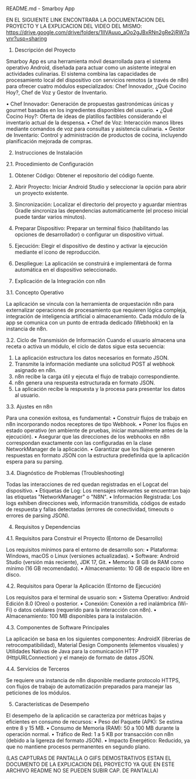 README.md - Smarboy App

EN EL SIGUIENTE LINK ENCONTRARA LA DOCUMENTACION DEL PROYECTO Y LA EXPLICACION DEL VIDEO DEL MISMO: https://drive.google.com/drive/folders/1IIVAuuo_aOo2gJBxRNn2gRe2jRW7qynr?usp=sharing


1. Descripción del Proyecto

   
Smarboy App es una herramienta móvil desarrollada para el sistema operativo Android, diseñada para actuar como un asistente integral en actividades culinarias. El sistema combina las capacidades de procesamiento local del dispositivo con servicios remotos (a través de n8n) para ofrecer cuatro módulos especializados: Chef Innovador, ¿Qué Cocino Hoy?, Chef de Voz y Gestor de Inventario.

•	Chef Innovador: Generación de propuestas gastronómicas únicas y gourmet basadas en los ingredientes disponibles del usuario.
•	¿Qué Cocino Hoy?: Oferta de ideas de platillos factibles considerando el inventario actual de la despensa.
•	Chef de Voz: Interacción manos libres mediante comandos de voz para consultas y asistencia culinaria.
•	Gestor de Inventario: Control y administración de productos de cocina, incluyendo planificación mejorada de compras.


2. Instrucciones de Instalación

   
2.1. Procedimiento de Configuración

1.	Obtener Código: Obtener el repositorio del código fuente.
2.	Abrir Proyecto: Iniciar Android Studio y seleccionar la opción para abrir un proyecto existente.
3.	Sincronización: Localizar el directorio del proyecto y aguardar mientras Gradle sincroniza las dependencias automáticamente (el proceso inicial puede tardar varios minutos).
4.	Preparar Dispositivo: Preparar un terminal físico (habilitando las opciones de desarrollador) o configurar un dispositivo virtual.
5.	Ejecución: Elegir el dispositivo de destino y activar la ejecución mediante el icono de reproducción.
6.	Despliegue: La aplicación se construirá e implementará de forma automática en el dispositivo seleccionado.


   3. Explicación de la Integración con n8n

      
3.1. Concepto Operativo

La aplicación se vincula con la herramienta de orquestación n8n para externalizar operaciones de procesamiento que requieren lógica compleja, integración de inteligencia artificial o almacenamiento. Cada módulo de la app se comunica con un punto de entrada dedicado (Webhook) en la instancia de n8n.

3.2. Ciclo de Transmisión de Información
Cuando el usuario almacena una receta o activa un módulo, el ciclo de datos sigue esta secuencia:
1.	La aplicación estructura los datos necesarios en formato JSON.
2.	Transmite la información mediante una solicitud POST al webhook asignado en n8n.
3.	n8n recibe la carga útil y ejecuta el flujo de trabajo correspondiente.
4.	n8n genera una respuesta estructurada en formato JSON.
5.	La aplicación recibe la respuesta y la procesa para presentar los datos al usuario.
   
3.3. Ajustes en n8n

Para una conexión exitosa, es fundamental:
•	Construir flujos de trabajo en n8n incorporando nodos receptores de tipo Webhook.
•	Poner los flujos en estado operativo (en ambiente de pruebas, iniciar manualmente antes de la ejecución).
•	Asegurar que las direcciones de los webhooks en n8n correspondan exactamente con las configuradas en la clase NetworkManager de la aplicación.
•	Garantizar que los flujos generen respuestas en formato JSON con la estructura predefinida que la aplicación espera para su parsing.

3.4. Diagnóstico de Problemas (Troubleshooting)

Todas las interacciones de red quedan registradas en el Logcat del dispositivo.
•	Etiquetas de Log: Los mensajes relevantes se encuentran bajo las etiquetas "NetworkManager" o "N8N".
•	Información Registrada: Los logs exhiben direcciones web, información transmitida, códigos de estado de respuesta y fallas detectadas (errores de conectividad, timeouts o errores de parsing JSON).


4. Requisitos y Dependencias

   
4.1. Requisitos para Construir el Proyecto (Entorno de Desarrollo)

Los requisitos mínimos para el entorno de desarrollo son:
•	Plataforma: Windows, macOS o Linux (versiones actualizadas).
•	Software: Android Studio (versión más reciente), JDK 17, Git.
•	Memoria: 8 GB de RAM como mínimo (16 GB recomendado).
•	Almacenamiento: 10 GB de espacio libre en disco.

4.2. Requisitos para Operar la Aplicación (Entorno de Ejecución)

Los requisitos para el terminal de usuario son:
•	Sistema Operativo: Android Edición 8.0 (Oreo) o posterior.
•	Conexión: Conexión a red inalámbrica (Wi-Fi) o datos celulares (requerido para la interacción con n8n).
•	Almacenamiento: 100 MB disponibles para la instalación.

4.3. Componentes de Software Principales

La aplicación se basa en los siguientes componentes: AndroidX (librerías de retrocompatibilidad), Material Design Components (elementos visuales) y Utilidades Nativas de Java para la comunicación HTTP (HttpURLConnection) y el manejo de formato de datos JSON.

4.4. Servicios de Terceros

Se requiere una instancia de n8n disponible mediante protocolo HTTPS, con flujos de trabajo de automatización preparados para manejar las peticiones de los módulos.


5. Características de Desempeño


El desempeño de la aplicación se caracteriza por métricas bajas y eficientes en consumo de recursos:
•	Peso del Paquete (APK): Se estima entre 8 y 15 MB.
•	Consumo de Memoria (RAM): 50 a 100 MB durante la operación normal.
•	Tráfico de Red: 1 a 5 KB por transacción con n8n (debido a la ligereza del formato JSON).
•	Impacto Energético: Reducido, ya que no mantiene procesos permanentes en segundo plano.


(LAS CAPTURAS DE PANTALLA O GIFS DEMOSTRATIVOS ESTAN EL DOCUMENTO DE LA EXPLICACION DEL PROYECTO YA QUE EN ESTE ARCHIVO README NO SE PUEDEN SUBIR CAP. DE PANTALLA)

